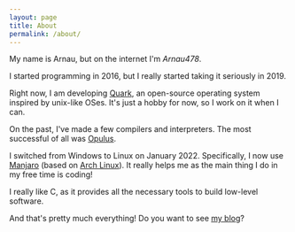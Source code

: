 ```yaml
---
layout: page
title: About
permalink: /about/
---
```


My name is Arnau, but on the internet I'm *Arnau478*.

I started programming in 2016, but I really started taking it seriously in 2019.

Right now, I am developing [Quark](https://github.com/Arnau478/quark), an open-source operating system inspired by unix-like OSes. It's just a hobby for now, so I work on it when I can.

On the past, I've made a few compilers and interpreters. The most successful of all was [Opulus](https://github.com/Arnau478/opulus).

I switched from Windows to Linux on January 2022. Specifically, I now use [Manjaro](https://manjaro.org/) (based on [Arch Linux](https://archlinux.org/)). It really helps me as the main thing I do in my free time is coding!

I really like C, as it provides all the necessary tools to build low-level software.

And that's pretty much everything! Do you want to see [my blog](/blog)?
